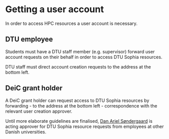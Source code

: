 # Getting a user account

In order to access HPC resources a user account is necessary.


## DTU employee

Students must have a DTU staff member (e.g. supervisor) forward user account 
requests on their behalf in order to access DTU Sophia resources.

DTU staff must direct account creation requests to the address at the bottom left.


## DeiC grant holder

A DeiC grant holder can request access to DTU Sophia resources by 
forwarding - to the address at the bottom left - correspondence with the relevant user 
creation approver.

Until more elaborate guidelines are finalised, 
[Dan Ariel Søndergaard](das@genome.au.dk)
is acting approver for DTU Sophia resource requests from employees at other Danish universities.
